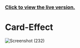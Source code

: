 ### [Click to view the live version.](https://www.jvsdo.com/projects/Card-Effect-main/)
# Card-Effect
![Screenshot (232)](https://github.com/jvsdo/Card-Effect/assets/46056798/c07fc6dc-81c3-4b83-ab20-5648c870812b)
